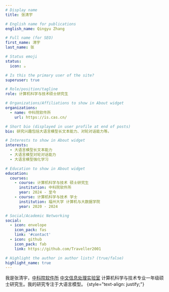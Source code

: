 ```yaml
---
# Display name
title: 张清宇

# English name for publications
english_name: Qingyu Zhang

# Full name (for SEO)
first_name: 清宇
last_name: 张

# Status emoji
status:
  icon: ☕️

# Is this the primary user of the site?
superuser: true

# Role/position/tagline
role: 计算机科学与技术硕士研究生

# Organizations/Affiliations to show in About widget
organizations:
  - name: 中科院软件所
    url: https://is.cas.cn/

# Short bio (displayed in user profile at end of posts)
bio: 研究兴趣包括大语言模型长文本能力、对轮对话能力等。

# Interests to show in About widget
interests:
  - 大语言模型长文本能力
  - 大语言模型对轮对话能力
  - 大语言模型强化学习

# Education to show in About widget
education:
  courses:
    - course: 计算机科学与技术 硕士研究生
      institution: 中科院软件所
      year: 2024 - 至今
    - course: 计算机科学与技术 学士
      institution: 福州大学 计算机与大数据学院
      year: 2020 - 2024

# Social/Academic Networking
social:
  - icon: envelope
    icon_pack: fas
    link: '#contact'
  - icon: github
    icon_pack: fab
    link: https://github.com/Traveller2001

# Highlight the author in author lists? (true/false)
highlight_name: true
---   
```


我是张清宇，<a href="https://www.icip.org.cn/">中科院软件所</a> <a href="https://is.cas.cn"> 中文信息处理实验室</a> 计算机科学与技术专业一年级硕士研究生。我的研究专注于大语言模型。
{style="text-align: justify;"}